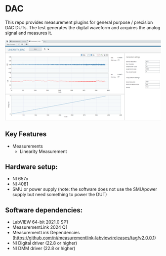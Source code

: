 # DAC
This repo provides measurement plugins for general purpose / precision DAC DUTs. The test generates the digital waveform  and acquires the analog signal and measures it.

 ![alt text](docs/images/Linearity_measurement.png)

## Key Features
- Measurements
    - Linearity Measurement

## Hardware setup:
- NI 657x
- NI 4081
- SMU or power supply (note: the software does not use the SMU/power supply but need something to power the DUT)

## Software dependencies:
- LabVIEW 64-bit 2021.0 SP1
- MeasurementLink 2024 Q1
- MeasurementLink Dependencies (https://github.com/ni/measurementlink-labview/releases/tag/v2.0.0.1)
- NI Digital driver (22.8 or higher)
- NI DMM driver (22.8 or higher)
